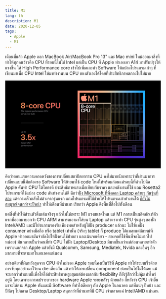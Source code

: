 ```yaml
---
title: M1
lang: th
description: M1
date: 2020-12-05
tags:
  - Apple
  - M1
---
```


เดือนที่แล้ว Apple ออก MacBook Air/MacBook Pro 13" และ Mac mini ใหม่ออกมาสิ่งที่ทำให้ทุกคนว้าวคือ CPU ที่รอบนี้ไม่ใช่ Intel แต่เป็น CPU ที่ Apple ทำเองเอา A14 มาปรับปรุงให้แรงขึ้น ใส่ High Performance core เข้าไปเพิ่มและทำ Software ให้แปลงโปรแกรมเก่าๆ ที่เขียนมาเพื่อ CPU Intel ให้มาทำงานบน CPU ของตัวเองได้โดยที่ประสิทธิภาพตกลงไปไม่มาก

![8-core, 4x Firestore, 4x Icestorm](Apple_m1-chip-8-core-cpu-chart_11102020.jpg)

คิดว่าตอนแรกความคาดหวังของการเปลี่ยนสถาปัตยกรรม CPU คงไม่มากนักเพราะว่าที่ผ่านมาการเปลี่ยนแบบนี้มักต้องรอ Software ให้ย้ายมาใช้ code ใหม่ให้พร้อมก่อนแต่รอบนี้ที่ต่างไปคือ Apple ดันทำ CPU ได้โคตรดี ประสิทธิภาพแรงเมื่อเทียบกับราคา และพลังงานที่ใช้ แถม Rosetta2 โปรแกรมที่ใช้แปลง code ดันทำงานได้ดี ดีกว่า[ฝั่ง Microsoft ที่พึ่งออก Laptop คล้ายๆ กันรุ่นที่สอง](https://www.theverge.com/2020/10/23/21526702/microsoft-surface-pro-x-2020-review-arm-windows-10-apps-features-specs-price) แต่ความเร็วกลับไม่ต่างจากรุ่นแรก แถมโปรแกรมที่ใช้ช่วยให้โปรแกรมเก่าทำงานได้ [ก็ยังไม่สมบูรณ์จนกว่าจะปีหน้า](https://www.theverge.com/2020/9/30/21495510/microsoft-windows-on-arm-x64-app-emulation) ทำให้เดือนที่ผ่านมา เรียกว่า Apple ดึงพื้นที่สื่อไปทั้งเดือน

แต่สิ่งที่ทำให้ส่วนตัวตื่นเต้นจริงๆ แล้วไม่ใช่เพราะ M1 แรงขนาดไหน แต่ M1 กลายเป็นผลิตภัณฑ์ตัวแรกที่ออกมาบอกว่า CPU ARM สามารถเอามาใส่บน Laptop แล้วแรงเท่า CPU รุ่นสูงๆ ของฝั่ง Intel/AMD และมีโปรแกรมรองรับเพียงพอสำหรับผู้ใช้ฝั่ง producer แล้วนะ ไม่ใช้แค่ฝั่ง consumer อย่างมือถือ หรือ tablet เท่านั้น (จริงๆ tablet ก็ produce ได้แหละแต่ลักษณ์ที่ Apple ทำออกมามันจำกัดไปให้ฝั่งคนใช้ปากกา และเน้นจอเดียว - สองจอที่ใช้พื้นที่จอไม่มากไปหน่อย) มันกลายเป็นว่าคนที่ทำ CPU ให้ฝั่ง Laptop/Desktop มีมากขึ้นกว่าแต่ก่อนหลายเท่าตัว เพราะนอกจาก Apple แล้วยังมี Qualcomm, Samsung, Mediatek, Nvida และอื่นๆ อีกมากมายที่จะตามมาในอนาคตแน่นอน

อย่างเดียวที่ผิดหวังสุดจาก CPU ตัวใหม่ของ Apple รอบนี้คงเป็นวิธีที่ Apple ทำให้ระบบเร็วด้วยการจับทุกอย่างมาไว้บน die เดียวกัน แล้วทำให้การเปลี่ยน component ย่อยเป็นไปไม่ได้เลย แม้จะบอกว่าทำแบบนี้เพื่อให้ได้ประสิทธิภาพสูงสุดแต่ต้องแลกกับ flexibility ก็ยังรู้สึกว่าไม่คุ้มเท่าไหร่อยู่ดี โดยเฉพาะความเปราะบางของ hardware Apple ระยะหลังๆ ด้วยแล้ว ก็หวังว่า CPU เจ้าอื่นมาจะไล่ตาม Apple ทันและมี Software ที่ทำได้ดีพอๆ กับ Apple ในอนาคต แต่ที่แน่ๆ ปีหน้า และปีถัดๆ ไปตลาด Desktop/Laptop สนุกกว่าที่ผ่านมาที่มี CPU เจ้าตลาดแค่ Intel/AMD แน่นอน
